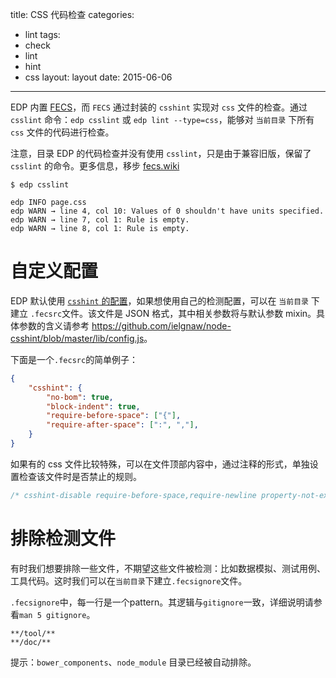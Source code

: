 title: CSS 代码检查
categories:
- lint
tags:
-  check
-  lint
-  hint
-  css
layout:
    layout
date:
    2015-06-06
---

EDP 内置 [FECS](https://github.com/ecomfe/fecs)，而 `FECS` 通过封装的 `csshint` 实现对 `css` 文件的检查。通过 `csslint` 命令：`edp csslint` 或 `edp lint --type=css`，能够对 `当前目录` 下所有 `css` 文件的代码进行检查。

注意，目录 EDP 的代码检查并没有使用 `csslint`，只是由于兼容旧版，保留了 `csslint` 的命令。更多信息，移步 [fecs.wiki](https://github.com/ecomfe/fecs/wiki)

```
$ edp csslint

edp INFO page.css
edp WARN → line 4, col 10: Values of 0 shouldn't have units specified.
edp WARN → line 7, col 1: Rule is empty.
edp WARN → line 8, col 1: Rule is empty.
```

# 自定义配置

EDP 默认使用 [`csshint` 的配置](https://github.com/ecomfe/fecs/blob/master/lib/css/csshint.json)，如果想使用自己的检测配置，可以在 `当前目录` 下建立 `.fecsrc`文件。该文件是 JSON 格式，其中相关参数将与默认参数 mixin。具体参数的含义请参考 <https://github.com/ielgnaw/node-csshint/blob/master/lib/config.js>。

下面是一个`.fecsrc`的简单例子：

```json
{
    "csshint": {
        "no-bom": true,
        "block-indent": true,
        "require-before-space": ["{"],
        "require-after-space": [":", ","],
    }
}
```

如果有的 css 文件比较特殊，可以在文件顶部内容中，通过注释的形式，单独设置检查该文件时是否禁止的规则。

```css
/* csshint-disable require-before-space,require-newline property-not-existed*/
```

# 排除检测文件

有时我们想要排除一些文件，不期望这些文件被检测：比如数据模拟、测试用例、工具代码。这时我们可以在`当前目录`下建立`.fecsignore`文件。

`.fecsignore`中，每一行是一个pattern。其逻辑与`gitignore`一致，详细说明请参看`man 5 gitignore`。

```
**/tool/**
**/doc/**
```

提示：`bower_components`、`node_module` 目录已经被自动排除。
